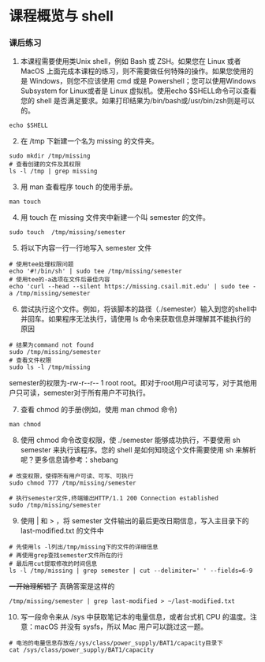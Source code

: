 # 课程概览与 shell

### 课后练习

1. 本课程需要使用类Unix shell，例如 Bash 或 ZSH。如果您在 Linux 或者 MacOS 上面完成本课程的练习，则不需要做任何特殊的操作。如果您使用的是 Windows，则您不应该使用 cmd 或是 Powershell；您可以使用Windows Subsystem for Linux或者是 Linux 虚拟机。使用echo $SHELL命令可以查看您的 shell 是否满足要求。如果打印结果为/bin/bash或/usr/bin/zsh则是可以的。

```
echo $SHELL
```

2. 在 /tmp 下新建一个名为 missing 的文件夹。

```
sudo mkdir /tmp/missing
# 查看创建的文件及其权限
ls -l /tmp | grep missing
```

3. 用 man 查看程序 touch 的使用手册。

```
man touch
```

4. 用 touch 在 missing 文件夹中新建一个叫 semester 的文件。

```
sudo touch  /tmp/missing/semester
```

5. 将以下内容一行一行地写入 semester 文件

```
# 使用tee处理权限问题
echo '#!/bin/sh' | sudo tee /tmp/missing/semester
# 使用tee的-a选项在文件后最佳内容
echo 'curl --head --silent https://missing.csail.mit.edu' | sudo tee -a /tmp/missing/semester
```

6. 尝试执行这个文件。例如，将该脚本的路径（./semester）输入到您的shell中并回车。如果程序无法执行，请使用 ls 命令来获取信息并理解其不能执行的原因

```
# 结果为command not found
sudo /tmp/missing/semester
# 查看文件权限
sudo ls -l /tmp/missing
```

semester的权限为-rw-r--r-- 1 root root。即对于root用户可读可写，对于其他用户只可读，semester对于所有用户不可执行。

7. 查看 chmod 的手册(例如，使用 man chmod 命令)

```
man chmod
```

8. 使用 chmod 命令改变权限，使 ./semester 能够成功执行，不要使用 sh semester 来执行该程序。您的 shell 是如何知晓这个文件需要使用 sh 来解析呢？更多信息请参考：shebang

```
# 改变权限，使得所有用户可读、可写、可执行
sudo chmod 777 /tmp/missing/semester
```

```
# 执行semester文件,终端输出HTTP/1.1 200 Connection established
sudo /tmp/missing/semester
```

9. 使用 | 和 > ，将 semester 文件输出的最后更改日期信息，写入主目录下的 last-modified.txt 的文件中

```
# 先使用ls -l列出/tmp/missing下的文件的详细信息
# 再使用grep查找semester文件所在的行
# 最后用cut提取修改的时间信息
ls -l /tmp/missing | grep semester | cut --delimiter=' ' --fields=6-9
```

~~一开始理解错了~~
真确答案是这样的

```
/tmp/missing/semester | grep last-modified > ~/last-modified.txt
```

10. 写一段命令来从 /sys 中获取笔记本的电量信息，或者台式机 CPU 的温度。注意：macOS 并没有 sysfs，所以 Mac 用户可以跳过这一题。

```
# 电池的电量信息存放在/sys/class/power_supply/BAT1/capacity目录下
cat /sys/class/power_supply/BAT1/capacity
```
